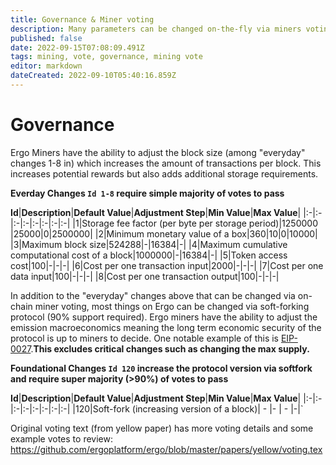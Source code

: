 ```yaml
---
title: Governance & Miner voting
description: Many parameters can be changed on-the-fly via miners voting
published: false
date: 2022-09-15T07:08:09.491Z
tags: mining, vote, governance, mining vote
editor: markdown
dateCreated: 2022-09-10T05:40:16.859Z
---
```


# Governance 
Ergo Miners have the ability to adjust the block size (among "everyday" changes 1-8 in) which increases the amount of transactions per block. This increases potential rewards but also adds additional storage requirements. 

**Everday Changes `Id 1-8` require simple majority of votes to pass**

**Id**|**Description**|**Default Value**|**Adjustment Step**|**Min Value**|**Max Value**|
|:-|:-|:-|:-|:-|:-|:-|:-|
|1|Storage fee factor (per byte per storage period)|1250000 |25000|0|2500000|
|2|Minimum monetary value of a box|360|10|0|10000| 
|3|Maximum block size|524288|-|16384|-|
|4|Maximum cumulative computational cost of a block|1000000|-|16384|-|
|5|Token access cost|100|-|-|-|
|6|Cost per one transaction input|2000|-|-|-|
|7|Cost per one data input|100|-|-|-|
|8|Cost per one transaction output|100|-|-|-|
   


In addition to the "everyday" changes above that can be changed via on-chain miner voting, most things on Ergo can be changed via soft-forking protocol (90% support required). Ergo miners have the ability to adjust the emission macroeconomics meaning the long term economic security of the protocol is up to miners to decide. One notable example of this is [EIP-0027](https://github.com/ergoplatform/eips/blob/master/eip-0027.md).**This excludes critical changes such as changing the max supply.**

**Foundational Changes `Id 120`  increase the protocol version via softfork and require super majority (>90%) of votes to pass**

**Id**|**Description**|**Default Value**|**Adjustment Step**|**Min Value**|**Max Value**|
|:-|:-|:-|:-|:-|:-|:-|:-|
|120|Soft-fork (increasing version of a block)| - |- | - |-|`


Original voting text (from yellow paper) has more voting details and some example votes to review: https://github.com/ergoplatform/ergo/blob/master/papers/yellow/voting.tex

